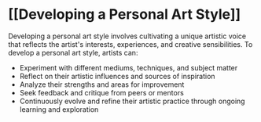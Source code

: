 # [[Developing a Personal Art Style]]

Developing a personal art style involves cultivating a unique artistic voice that reflects the artist's interests, experiences, and creative sensibilities. To develop a personal art style, artists can:

- Experiment with different mediums, techniques, and subject matter
- Reflect on their artistic influences and sources of inspiration
- Analyze their strengths and areas for improvement
- Seek feedback and critique from peers or mentors
- Continuously evolve and refine their artistic practice through ongoing learning and exploration